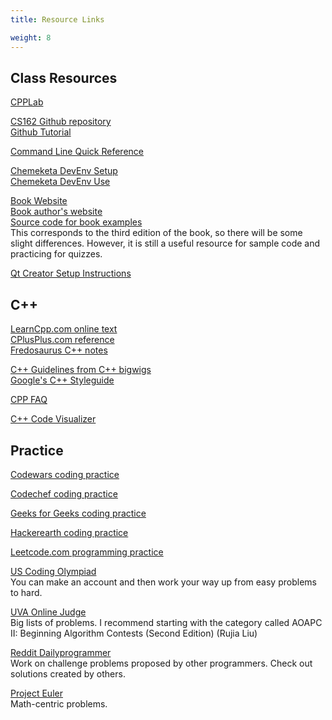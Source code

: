 ```yaml
---
title: Resource Links

weight: 8
---
```


## Class Resources

[CPPLab](http://computerscience.chemeketa.edu/cpplab/)

[CS162 Github repository](https://github.com/ascholerChemeketa/cs162Code)  
[Github Tutorial](https://docs.google.com/document/d/1S8dMsT6B2B7jW2Z0OWoV6TT8GOlYkDa9Bw0mhrUTuSU/edit?usp=sharing)

[Command Line Quick Reference](http://computerscience.chemeketa.edu/CSResources/CommandLineGuide.pdf)

[Chemeketa DevEnv Setup](http://computerscience.chemeketa.edu/CSResources/Vagrant/ChemeketaCSDevEnvironment.pdf)  
[Chemeketa DevEnv Use](http://computerscience.chemeketa.edu/CSResources/Vagrant/ChemeketaCSDevBuildRun.pdf)

[Book Website](https://console.pearson.com/console/home)  
[Book author's website](http://liveexample.pearsoncmg.com/liang/cpp3e/)  
[Source code for book examples](http://liveexample.pearsoncmg.com/liang/cpp3e/examplesource.html)  
This corresponds to the third edition of the book, so there will be some slight differences. However, it is still a useful resource for sample code and practicing for quizzes.

[Qt Creator Setup Instructions](http://computerscience.chemeketa.edu/guides/qtcreator-setup/)

## C++

[LearnCpp.com online text](http://www.learncpp.com/)  
[CPlusPlus.com reference](http://www.cplusplus.com/)  
[Fredosaurus C++ notes](http://www.fredosaurus.com/notes-cpp/index.html)

[C++ Guidelines from C++ bigwigs](https://isocpp.github.io/CppCoreGuidelines/CppCoreGuidelines#main)  
[Google's C++ Styleguide](https://google.github.io/styleguide/cppguide.html)

[CPP FAQ](https://isocpp.org/faq)

[C++ Code Visualizer](http://pythontutor.com/cpp.html#mode=edit)

## Practice

[Codewars coding practice](http://www.codewars.com)

[Codechef coding practice](https://www.codechef.com/)

[Geeks for Geeks coding practice](https://www.geeksforgeeks.org/)

[Hackerearth coding practice](https://www.hackerearth.com/practice/)

[Leetcode.com programming practice](https://leetcode.com/)

[US Coding Olympiad](http://train.usaco.org)  
You can make an account and then work your way up from easy problems to hard.

[UVA Online Judge](http://uva.onlinejudge.org/index.php?option=com_onlinejudge&Itemid=8)  
Big lists of problems. I recommend starting with the category called AOAPC II: Beginning Algorithm Contests (Second Edition) (Rujia Liu)

[Reddit Dailyprogrammer](https://www.reddit.com/r/dailyprogrammer)  
Work on challenge problems proposed by other programmers. Check out solutions created by others.

[Project Euler](http://projecteuler.net/)  
Math-centric problems.
